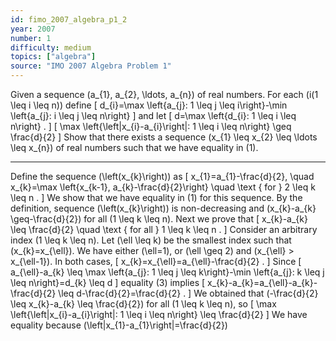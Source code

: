 ```yaml
---
id: fimo_2007_algebra_p1_2
year: 2007
number: 1
difficulty: medium
topics: ["algebra"]
source: "IMO 2007 Algebra Problem 1"
---
```


Given a sequence \(a_{1}, a_{2}, \ldots, a_{n}\) of real numbers. For each \(i(1 \leq i \leq n)\) define
\[
d_{i}=\max \left\{a_{j}: 1 \leq j \leq i\right\}-\min \left\{a_{j}: i \leq j \leq n\right\}
\]
and let
\[
d=\max \left\{d_{i}: 1 \leq i \leq n\right\} .
\]
\[
\max \left\{\left|x_{i}-a_{i}\right|: 1 \leq i \leq n\right\} \geq \frac{d}{2}
\]
Show that there exists a sequence \(x_{1} \leq x_{2} \leq \ldots \leq x_{n}\) of real numbers such that we have equality in (1).

---
Define the sequence \(\left(x_{k}\right)\) as
\[
x_{1}=a_{1}-\frac{d}{2}, \quad x_{k}=\max \left\{x_{k-1}, a_{k}-\frac{d}{2}\right\} \quad \text { for } 2 \leq k \leq n .
\]
We show that we have equality in (1) for this sequence.
By the definition, sequence \(\left(x_{k}\right)\) is non-decreasing and \(x_{k}-a_{k} \geq-\frac{d}{2}\) for all \(1 \leq k \leq n\). Next we prove that
\[
x_{k}-a_{k} \leq \frac{d}{2} \quad \text { for all } 1 \leq k \leq n .
\]
Consider an arbitrary index \(1 \leq k \leq n\). Let \(\ell \leq k\) be the smallest index such that \(x_{k}=x_{\ell}\). We have either \(\ell=1\), or \(\ell \geq 2\) and \(x_{\ell} > x_{\ell-1}\). In both cases,
\[
x_{k}=x_{\ell}=a_{\ell}-\frac{d}{2} .
\]
Since
\[
a_{\ell}-a_{k} \leq \max \left\{a_{j}: 1 \leq j \leq k\right\}-\min \left\{a_{j}: k \leq j \leq n\right\}=d_{k} \leq d
\]
equality (3) implies
\[
x_{k}-a_{k}=a_{\ell}-a_{k}-\frac{d}{2} \leq d-\frac{d}{2}=\frac{d}{2} .
\]
We obtained that \(-\frac{d}{2} \leq x_{k}-a_{k} \leq \frac{d}{2}\) for all \(1 \leq k \leq n\), so
\[
\max \left\{\left|x_{i}-a_{i}\right|: 1 \leq i \leq n\right\} \leq \frac{d}{2}
\]
We have equality because \(\left|x_{1}-a_{1}\right|=\frac{d}{2}\)

